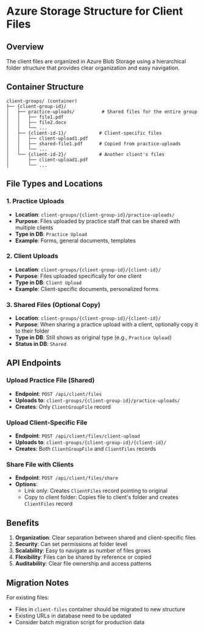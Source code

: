 # Azure Storage Structure for Client Files

## Overview

The client files are organized in Azure Blob Storage using a hierarchical folder structure that provides clear organization and easy navigation.

## Container Structure

```
client-groups/ (container)
├── {client-group-id}/
│   ├── practice-uploads/          # Shared files for the entire group
│   │   ├── file1.pdf
│   │   ├── file2.docx
│   │   └── ...
│   ├── {client-id-1}/            # Client-specific files
│   │   ├── client-upload1.pdf
│   │   ├── shared-file1.pdf      # Copied from practice-uploads
│   │   └── ...
│   └── {client-id-2}/            # Another client's files
│       ├── client-upload1.pdf
│       └── ...
```

## File Types and Locations

### 1. Practice Uploads
- **Location**: `client-groups/{client-group-id}/practice-uploads/`
- **Purpose**: Files uploaded by practice staff that can be shared with multiple clients
- **Type in DB**: `Practice Upload`
- **Example**: Forms, general documents, templates

### 2. Client Uploads
- **Location**: `client-groups/{client-group-id}/{client-id}/`
- **Purpose**: Files uploaded specifically for one client
- **Type in DB**: `Client Upload`
- **Example**: Client-specific documents, personalized forms

### 3. Shared Files (Optional Copy)
- **Location**: `client-groups/{client-group-id}/{client-id}/`
- **Purpose**: When sharing a practice upload with a client, optionally copy it to their folder
- **Type in DB**: Still shows as original type (e.g., `Practice Upload`)
- **Status in DB**: `Shared`

## API Endpoints

### Upload Practice File (Shared)
- **Endpoint**: `POST /api/client/files`
- **Uploads to**: `client-groups/{client-group-id}/practice-uploads/`
- **Creates**: Only `ClientGroupFile` record

### Upload Client-Specific File
- **Endpoint**: `POST /api/client/files/client-upload`
- **Uploads to**: `client-groups/{client-group-id}/{client-id}/`
- **Creates**: Both `ClientGroupFile` and `ClientFiles` records

### Share File with Clients
- **Endpoint**: `POST /api/client/files/share`
- **Options**: 
  - Link only: Creates `ClientFiles` record pointing to original
  - Copy to client folder: Copies file to client's folder and creates `ClientFiles` record

## Benefits

1. **Organization**: Clear separation between shared and client-specific files
2. **Security**: Can set permissions at folder level
3. **Scalability**: Easy to navigate as number of files grows
4. **Flexibility**: Files can be shared by reference or copied
5. **Auditability**: Clear file ownership and access patterns

## Migration Notes

For existing files:
- Files in `client-files` container should be migrated to new structure
- Existing URLs in database need to be updated
- Consider batch migration script for production data